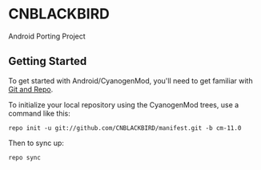 CNBLACKBIRD
===========
Android Porting Project

Getting Started
---------------

To get started with Android/CyanogenMod, you'll need to get
familiar with [Git and Repo](http://source.android.com/source/using-repo.html).

To initialize your local repository using the CyanogenMod trees, use a command like this:

    repo init -u git://github.com/CNBLACKBIRD/manifest.git -b cm-11.0

Then to sync up:

    repo sync

